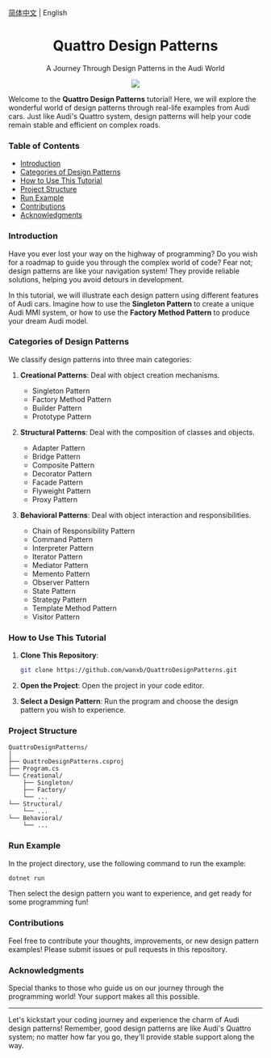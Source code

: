 ﻿[简体中文](./README.md) | English

<div align="center"><a name="readme-top"></a>

<h1>Quattro Design Patterns</h1>

A Journey Through Design Patterns in the Audi World

![](https://raw.githubusercontent.com/andreasbm/readme/master/assets/lines/rainbow.png)

</div>

Welcome to the **Quattro Design Patterns** tutorial! Here, we will explore the wonderful world of design patterns through real-life examples from Audi cars. Just like Audi's Quattro system, design patterns will help your code remain stable and efficient on complex roads.

### Table of Contents

- [Introduction](#introduction)
- [Categories of Design Patterns](#categories-of-design-patterns)
- [How to Use This Tutorial](#how-to-use-this-tutorial)
- [Project Structure](#project-structure)
- [Run Example](#run-example)
- [Contributions](#contributions)
- [Acknowledgments](#acknowledgments)

### Introduction

Have you ever lost your way on the highway of programming? Do you wish for a roadmap to guide you through the complex world of code? Fear not; design patterns are like your navigation system! They provide reliable solutions, helping you avoid detours in development.

In this tutorial, we will illustrate each design pattern using different features of Audi cars. Imagine how to use the **Singleton Pattern** to create a unique Audi MMI system, or how to use the **Factory Method Pattern** to produce your dream Audi model.

### Categories of Design Patterns

We classify design patterns into three main categories:

1. **Creational Patterns**: Deal with object creation mechanisms.
   - Singleton Pattern
   - Factory Method Pattern
   - Builder Pattern
   - Prototype Pattern

2. **Structural Patterns**: Deal with the composition of classes and objects.
   - Adapter Pattern
   - Bridge Pattern
   - Composite Pattern
   - Decorator Pattern
   - Facade Pattern
   - Flyweight Pattern
   - Proxy Pattern

3. **Behavioral Patterns**: Deal with object interaction and responsibilities.
   - Chain of Responsibility Pattern
   - Command Pattern
   - Interpreter Pattern
   - Iterator Pattern
   - Mediator Pattern
   - Memento Pattern
   - Observer Pattern
   - State Pattern
   - Strategy Pattern
   - Template Method Pattern
   - Visitor Pattern

### How to Use This Tutorial

1. **Clone This Repository**:
   ```bash
   git clone https://github.com/wanxb/QuattroDesignPatterns.git
   ```

2. **Open the Project**:
   Open the project in your code editor.

3. **Select a Design Pattern**:
   Run the program and choose the design pattern you wish to experience.

### Project Structure

```
QuattroDesignPatterns/
│
├── QuattroDesignPatterns.csproj
├── Program.cs
└── Creational/
    ├── Singleton/
    ├── Factory/
    └── ...
└── Structural/
    └── ...
└── Behavioral/
    └── ...
```

### Run Example

In the project directory, use the following command to run the example:

```bash
dotnet run
```

Then select the design pattern you want to experience, and get ready for some programming fun!

### Contributions

Feel free to contribute your thoughts, improvements, or new design pattern examples! Please submit issues or pull requests in this repository.

### Acknowledgments

Special thanks to those who guide us on our journey through the programming world! Your support makes all this possible.

---

Let's kickstart your coding journey and experience the charm of Audi design patterns! Remember, good design patterns are like Audi's Quattro system; no matter how far you go, they'll provide stable support along the way.
